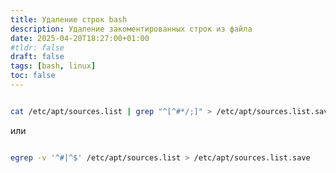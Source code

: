 ```yaml
---
title: Удаление строк bash
description: Удаление закоментированных строк из файла
date: 2025-04-20T18:27:00+01:00
#tldr: false
draft: false
tags: [bash, linux] 
toc: false
---
```


```bash

cat /etc/apt/sources.list | grep "^[^#*/;]" > /etc/apt/sources.list.save

```

или

```bash

egrep -v '^#|^$' /etc/apt/sources.list > /etc/apt/sources.list.save

```

